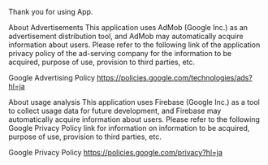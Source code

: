 Thank you for using App.

About Advertisements This application uses AdMob (Google Inc.) as an advertisement distribution tool, and AdMob may automatically acquire information about users. Please refer to the following link of the application privacy policy of the ad-serving company for the information to be acquired, purpose of use, provision to third parties, etc.

Google Advertising Policy https://policies.google.com/technologies/ads?hl=ja

About usage analysis This application uses Firebase (Google Inc.) as a tool to collect usage data for future development, and Firebase may automatically acquire information about users. Please refer to the following Google Privacy Policy link for information on information to be acquired, purpose of use, provision to third parties, etc.

Google Privacy Policy https://policies.google.com/privacy?hl=ja
